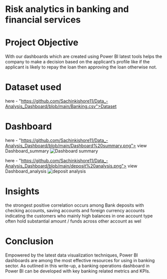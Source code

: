 # Risk analytics in banking and financial services
# Project Objective
With our dashboards which are created using Power BI latest tools helps the company to make a decision based on the applicant’s profile like if the applicant is likely to repay the loan then approving the loan otherwise not.
# Dataset used
here - "https://github.com/Sachinkishore11/Data_-Analysis_Dashboard/blob/main/Banking.csv">Dataset</a>
# Dashboard
here - "https://github.com/Sachinkishore11/Data_-Analysis_Dashboard/blob/main/Dashboard%20summary.png"> view Dashboard_summary</a>
![Dashboard summary](https://github.com/user-attachments/assets/fca16b33-08d1-46af-be56-683fcc8cce93)

here - "https://github.com/Sachinkishore11/Data_-Analysis_Dashboard/blob/main/deposit%20analysis.png"> view Dashboard_analysis</a>
![deposit analysis](https://github.com/user-attachments/assets/a7906925-ab7c-426d-8b52-69f7774a7ca1)

# Insights
the strongest positive correlation occurs among Bank deposits with checking accounts, saving accounts and foreign currency accounts indicating the customers who mainly high balances in one account type often hold substantial amount / funds across other account as wel

# Conclusion
Empowered by the latest data visualization techniques, Power BI dashboards are among the most effective resources for using in banking sector. As outlined in this write-up, a banking  operations dashboard in Power BI can be developed with key banking related metrics and KPIs.
